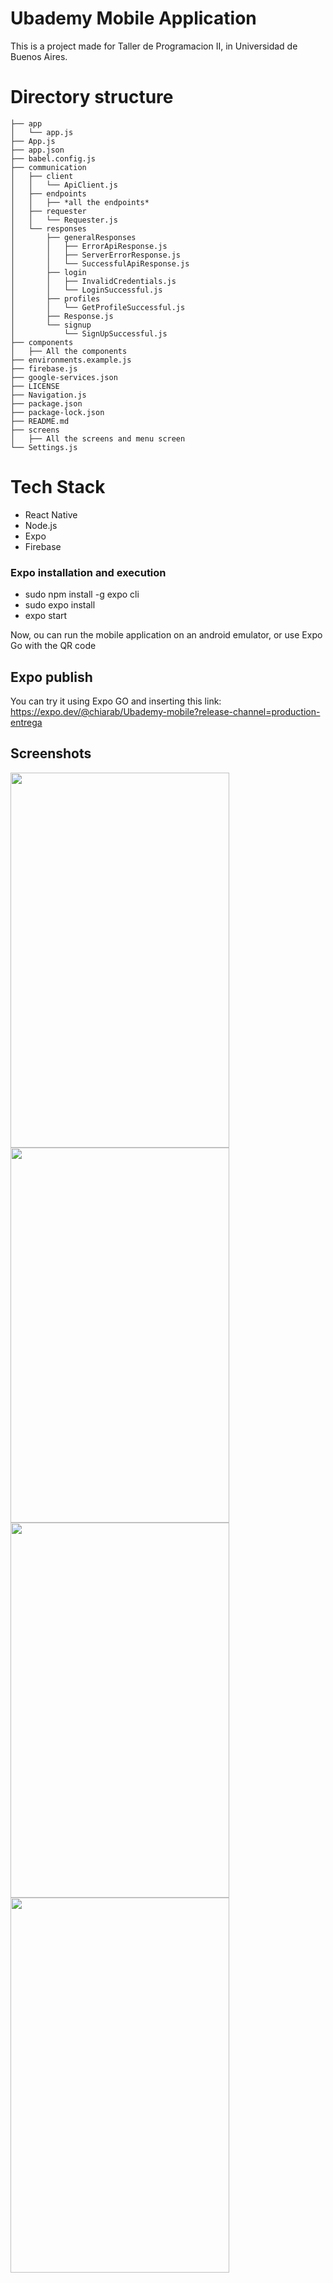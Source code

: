 # Ubademy Mobile Application

This is a project made for Taller de Programacion II, in Universidad de Buenos Aires.

# Directory structure

```tree
├── app
│   └── app.js
├── App.js
├── app.json
├── babel.config.js
├── communication
│   ├── client
│   │   └── ApiClient.js
│   ├── endpoints
│   │   ├── *all the endpoints*
│   ├── requester
│   │   └── Requester.js
│   └── responses
│       ├── generalResponses
│       │   ├── ErrorApiResponse.js
│       │   ├── ServerErrorResponse.js
│       │   └── SuccessfulApiResponse.js
│       ├── login
│       │   ├── InvalidCredentials.js
│       │   └── LoginSuccessful.js
│       ├── profiles
│       │   └── GetProfileSuccessful.js
│       ├── Response.js
│       └── signup
│           └── SignUpSuccessful.js
├── components
│   ├── All the components
├── environments.example.js
├── firebase.js
├── google-services.json
├── LICENSE
├── Navigation.js
├── package.json
├── package-lock.json
├── README.md
├── screens
│   ├── All the screens and menu screen
└── Settings.js
```

# Tech Stack

* React Native
* Node.js
* Expo
* Firebase

###  Expo installation and execution

* sudo npm install -g expo cli
* sudo expo install
* expo start

Now, ou can run the mobile application on an android emulator, or use Expo Go with the QR code

## Expo publish

You can try it using Expo GO and inserting this link: <https://expo.dev/@chiarab/Ubademy-mobile?release-channel=production-entrega>

## Screenshots

<img src="https://user-images.githubusercontent.com/29211474/147265058-7bc9c638-df74-4393-bbbc-e03afcfbd0f1.jpg" width="350" height="600">
<img src="https://user-images.githubusercontent.com/29211474/147265141-b5608278-8574-427e-8f56-b34ebd7140fa.jpg" width="350" height="600">
<img src="https://user-images.githubusercontent.com/29211474/147265166-071a357f-e1dc-441a-af34-ce16a5789a32.jpg" width="350" height="600">
<img src="https://user-images.githubusercontent.com/29211474/147265192-330d0eee-2296-44d3-9f31-ae75b6c4ccb4.jpg" width="350" height="600">

